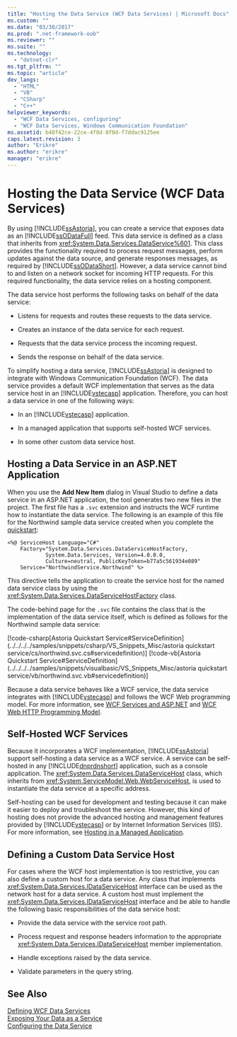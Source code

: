 ```yaml
---
title: "Hosting the Data Service (WCF Data Services) | Microsoft Docs"
ms.custom: ""
ms.date: "03/30/2017"
ms.prod: ".net-framework-oob"
ms.reviewer: ""
ms.suite: ""
ms.technology: 
  - "dotnet-clr"
ms.tgt_pltfrm: ""
ms.topic: "article"
dev_langs: 
  - "HTML"
  - "VB"
  - "CSharp"
  - "C++"
helpviewer_keywords: 
  - "WCF Data Services, configuring"
  - "WCF Data Services, Windows Communication Foundation"
ms.assetid: b48f42ce-22ce-4f8d-8f0d-f7ddac9125ee
caps.latest.revision: 3
author: "Erikre"
ms.author: "erikre"
manager: "erikre"
---
```

# Hosting the Data Service (WCF Data Services)
By using [!INCLUDE[ssAstoria](../../../../includes/ssastoria-md.md)], you can create a service that exposes data as an [!INCLUDE[ssODataFull](../../../../includes/ssodatafull-md.md)] feed. This data service is defined as a class that inherits from <xref:System.Data.Services.DataService%601>. This class provides the functionality required to process request messages, perform updates against the data source, and generate responses messages, as required by [!INCLUDE[ssODataShort](../../../../includes/ssodatashort-md.md)]. However, a data service cannot bind to and listen on a network socket for incoming HTTP requests. For this required functionality, the data service relies on a hosting component.  
  
 The data service host performs the following tasks on behalf of the data service:  
  
-   Listens for requests and routes these requests to the data service.  
  
-   Creates an instance of the data service for each request.  
  
-   Requests that the data service process the incoming request.  
  
-   Sends the response on behalf of the data service.  
  
 To simplify hosting a data service, [!INCLUDE[ssAstoria](../../../../includes/ssastoria-md.md)] is designed to integrate with Windows Communication Foundation (WCF). The data service provides a default WCF implementation that serves as the data service host in an [!INCLUDE[vstecasp](../../../../includes/vstecasp-md.md)] application. Therefore, you can host a data service in one of the following ways:  
  
-   In an [!INCLUDE[vstecasp](../../../../includes/vstecasp-md.md)] application.  
  
-   In a managed application that supports self-hosted WCF services.  
  
-   In some other custom data service host.  
  
## Hosting a Data Service in an ASP.NET Application  
 When you use the **Add New Item** dialog in Visual Studio to define a data service in an ASP.NET application, the tool generates two new files in the project. The first file has a `.svc` extension and instructs the WCF runtime how to instantiate the data service. The following is an example of this file for the Northwind sample data service created when you complete the [quickstart](../../../../docs/framework/data/wcf/quickstart-wcf-data-services.md):  
  
```  
<%@ ServiceHost Language="C#"   
    Factory="System.Data.Services.DataServiceHostFactory,   
            System.Data.Services, Version=4.0.0.0,   
            Culture=neutral, PublicKeyToken=b77a5c561934e089"   
    Service="NorthwindService.Northwind" %>   
```  
  
 This directive tells the application to create the service host for the named data service class by using the <xref:System.Data.Services.DataServiceHostFactory> class.  
  
 The code-behind page for the `.svc` file contains the class that is the implementation of the data service itself, which is defined as follows for the Northwind sample data service:  
  
 [!code-csharp[Astoria Quickstart Service#ServiceDefinition](../../../../samples/snippets/csharp/VS_Snippets_Misc/astoria quickstart service/cs/northwind.svc.cs#servicedefinition)]
 [!code-vb[Astoria Quickstart Service#ServiceDefinition](../../../../samples/snippets/visualbasic/VS_Snippets_Misc/astoria quickstart service/vb/northwind.svc.vb#servicedefinition)]  
  
 Because a data service behaves like a WCF service, the data service integrates with [!INCLUDE[vstecasp](../../../../includes/vstecasp-md.md)] and follows the WCF Web programming model. For more information, see [WCF Services and ASP.NET](../../../../docs/framework/wcf/feature-details/wcf-services-and-aspnet.md) and [WCF Web HTTP Programming Model](../../../../docs/framework/wcf/feature-details/wcf-web-http-programming-model.md).  
  
## Self-Hosted WCF Services  
 Because it incorporates a WCF implementation, [!INCLUDE[ssAstoria](../../../../includes/ssastoria-md.md)] support self-hosting a data service as a WCF service. A service can be self-hosted in any [!INCLUDE[dnprdnshort](../../../../includes/dnprdnshort-md.md)] application, such as a console application. The <xref:System.Data.Services.DataServiceHost> class, which inherits from <xref:System.ServiceModel.Web.WebServiceHost>, is used to instantiate the data service at a specific address.  
  
 Self-hosting can be used for development and testing because it can make it easier to deploy and troubleshoot the service. However, this kind of hosting does not provide the advanced hosting and management features provided by [!INCLUDE[vstecasp](../../../../includes/vstecasp-md.md)] or by Internet Information Services (IIS). For more information, see [Hosting in a Managed Application](../../../../docs/framework/wcf/feature-details/hosting-in-a-managed-application.md).  
  
## Defining a Custom Data Service Host  
 For cases where the WCF host implementation is too restrictive, you can also define a custom host for a data service. Any class that implements <xref:System.Data.Services.IDataServiceHost> interface can be used as the network host for a data service. A custom host must implement the <xref:System.Data.Services.IDataServiceHost> interface and be able to handle the following basic responsibilities of the data service host:  
  
-   Provide the data service with the service root path.  
  
-   Process request and response headers information to the appropriate <xref:System.Data.Services.IDataServiceHost> member implementation.  
  
-   Handle exceptions raised by the data service.  
  
-   Validate parameters in the query string.  
  
## See Also  
 [Defining WCF Data Services](../../../../docs/framework/data/wcf/defining-wcf-data-services.md)   
 [Exposing Your Data as a Service](../../../../docs/framework/data/wcf/exposing-your-data-as-a-service-wcf-data-services.md)   
 [Configuring the Data Service](../../../../docs/framework/data/wcf/configuring-the-data-service-wcf-data-services.md)